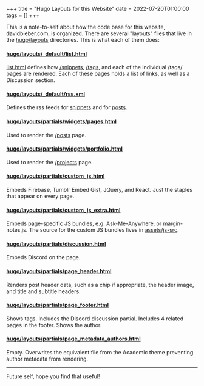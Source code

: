 +++
title = "Hugo Layouts for this Website"
date = 2022-07-20T01:00:00
tags = []
+++

This is a note-to-self about how the code base for this website, davidbieber.com, is organized. There are several "layouts" files that live in the [hugo/layouts](https://github.com/dbieber/davidbieber.com/tree/master/hugo/layouts) directories. This is what each of them does:

#### [hugo/layouts/_default/list.html](https://github.com/dbieber/davidbieber.com/blob/master/hugo/layouts/_default/list.html)

[list.html](https://github.com/dbieber/davidbieber.com/blob/master/hugo/layouts/_default/list.html) defines how [/snippets](/snippets), [/tags](/tags), and each of the individual /tags/<tag> pages are rendered. Each of these pages holds a list of links, as well as a Discussion section.

#### [hugo/layouts/_default/rss.xml](https://github.com/dbieber/davidbieber.com/blob/master/hugo/layouts/_default/rss.xml)

Defines the rss feeds for [snippets](/snippets/index.xml) and for [posts](/posts/index.xml).

#### [hugo/layouts/partials/widgets/pages.html](https://github.com/dbieber/davidbieber.com/blob/master/hugo/layouts/partials/widgets/pages.html)

Used to render the [/posts](/posts) page.

#### [hugo/layouts/partials/widgets/portfolio.html](https://github.com/dbieber/davidbieber.com/blob/master/hugo/layouts/partials/widgets/portfolio.html)

Used to render the [/projects](/projects) page.

#### [hugo/layouts/partials/custom_js.html](https://github.com/dbieber/davidbieber.com/blob/master/hugo/layouts/partials/custom_js.html)

Embeds Firebase, Tumblr Embed Gist, JQuery, and React. Just the staples that appear on every page.

#### [hugo/layouts/partials/custom_js_extra.html](https://github.com/dbieber/davidbieber.com/blob/master/hugo/layouts/partials/custom_js_extra.html)

Embeds page-specific JS bundles, e.g. Ask-Me-Anywhere, or margin-notes.js. The source for the custom JS bundles lives in [assets/js-src](https://github.com/dbieber/davidbieber.com/tree/master/hugo/assets/js-src).

#### [hugo/layouts/partials/discussion.html](https://github.com/dbieber/davidbieber.com/blob/master/hugo/layouts/partials/discussion.html)

Embeds Discord on the page.

#### [hugo/layouts/partials/page_header.html](https://github.com/dbieber/davidbieber.com/blob/master/hugo/layouts/partials/page_header.html)

Renders post header data, such as a chip if appropriate, the header image, and title and subtitle headers.

#### [hugo/layouts/partials/page_footer.html](https://github.com/dbieber/davidbieber.com/blob/master/hugo/layouts/partials/page_footer.html)

Shows tags.
Includes the Discord discussion partial.
Includes 4 related pages in the footer.
Shows the author.

#### [hugo/layouts/partials/page_metadata_authors.html](https://github.com/dbieber/davidbieber.com/blob/master/hugo/layouts/partials/page_metadata_authors.html)

Empty. Overwrites the equivalent file from the Academic theme preventing author metadata from rendering.

---

Future self, hope you find that useful!